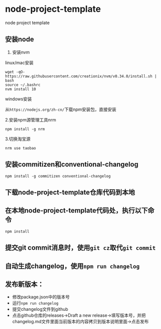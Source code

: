 # node-project-template
node project template

## 安装node
1. 安装nvm

linux/mac安装
```
wget -qO- https://raw.githubusercontent.com/creationix/nvm/v0.34.0/install.sh | bash
source ~/.bashrc
nvm install 10
```
windows安装

从```https://nodejs.org/zh-cn/```下载npm安装包，直接安装


2.安装npm源管理工具nrm
```
npm install -g nrm
```

3.切换淘宝源
```
nrm use taobao
```

## 安装commitizen和conventional-changelog
```
npm install -g commitizen conventional-changelog
```

## 下载node-project-template仓库代码到本地
## 在本地node-project-template代码处，执行以下命令
```
npm install
```
## 提交git commit消息时，使用```git cz```取代```git commit```
## 自动生成changelog，使用```npm run changelog```
## 发布新版本：
* 修改package.json中的版本号
* 运行`npm run changelog`
* 提交changelog文件到github
* 点击github仓库的releases->Draft a new release->填写版本号，并把changelog.md文件里面当前版本的内容拷贝到版本说明里面->点击发布
